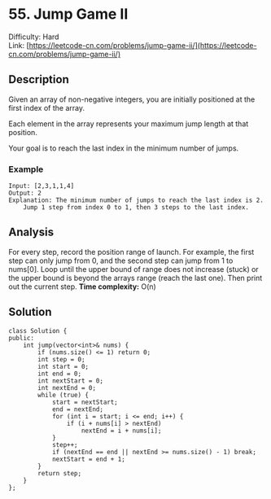 # 55. Jump Game II
Difficulty: Hard  
Link: [https://leetcode-cn.com/problems/jump-game-ii/](https://leetcode-cn.com/problems/jump-game-ii/)
## Description
Given an array of non-negative integers, you are initially positioned at the first index of the array.

Each element in the array represents your maximum jump length at that position.

Your goal is to reach the last index in the minimum number of jumps.
### Example 
``` 
Input: [2,3,1,1,4]
Output: 2
Explanation: The minimum number of jumps to reach the last index is 2.
    Jump 1 step from index 0 to 1, then 3 steps to the last index.
```
## Analysis
For every step, record the position range of launch. For example, the first step can only jump from 0, and the second step can jump from 1 to nums[0]. Loop until the upper bound of range does not increase (stuck) or the upper bound is beyond the arrays range (reach the last one). Then print out the current step.
**Time complexity:** O(n)

## Solution
```
class Solution {
public:
    int jump(vector<int>& nums) {
        if (nums.size() <= 1) return 0;
        int step = 0;
        int start = 0;
        int end = 0;
        int nextStart = 0;
        int nextEnd = 0;
        while (true) {
            start = nextStart;
            end = nextEnd;
            for (int i = start; i <= end; i++) {
                if (i + nums[i] > nextEnd)
                    nextEnd = i + nums[i];
            }
            step++;
            if (nextEnd == end || nextEnd >= nums.size() - 1) break;
            nextStart = end + 1;
        }
        return step;
    }
};
```
